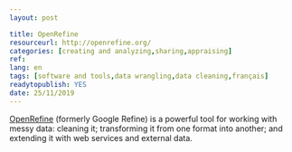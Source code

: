 ```yaml
---
layout: post 

title: OpenRefine
resourceurl: http://openrefine.org/
categories: [creating and analyzing,sharing,appraising]
ref: 
lang: en
tags: [software and tools,data wrangling,data cleaning,français]
readytopublish: YES
date: 25/11/2019
---
```

[OpenRefine](http://openrefine.org/) (formerly Google Refine) is a powerful tool for working with messy data: cleaning it; transforming it from one format into another; and extending it with web services and external data.